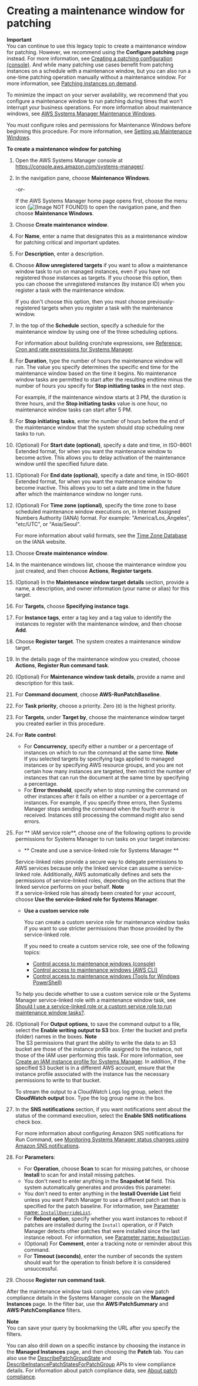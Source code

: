 # Creating a maintenance window for patching<a name="sysman-patch-mw-console"></a>

**Important**  
You can continue to use this legacy topic to create a maintenance window for patching\. However, we recommend using the **Configure patching** page instead\. For more information, see [Creating a patching configuration \(console\)](create-patching-configuration.md)\. And while many patching use cases benefit from patching instances on a schedule with a maintenance window, but you can also run a one\-time patching operation manually without a maintenance window\. For more information, see [Patching instances on demand](patch-on-demand.md)\.

To minimize the impact on your server availability, we recommend that you configure a maintenance window to run patching during times that won't interrupt your business operations\. For more information about maintenance windows, see [AWS Systems Manager Maintenance Windows](systems-manager-maintenance.md)\.

You must configure roles and permissions for Maintenance Windows before beginning this procedure\. For more information, see [Setting up Maintenance Windows](sysman-maintenance-permissions.md)\. 

**To create a maintenance window for patching**

1. Open the AWS Systems Manager console at [https://console\.aws\.amazon\.com/systems\-manager/](https://console.aws.amazon.com/systems-manager/)\.

1. In the navigation pane, choose **Maintenance Windows**\.

   \-or\-

   If the AWS Systems Manager home page opens first, choose the menu icon \(![\[Image NOT FOUND\]](http://docs.aws.amazon.com/systems-manager/latest/userguide/images/menu-icon-small.png)\) to open the navigation pane, and then choose **Maintenance Windows**\.

1. Choose **Create maintenance window**\.

1. For **Name**, enter a name that designates this as a maintenance window for patching critical and important updates\.

1. For **Description**, enter a description\. 

1. Choose **Allow unregistered targets** if you want to allow a maintenance window task to run on managed instances, even if you have not registered those instances as targets\. If you choose this option, then you can choose the unregistered instances \(by instance ID\) when you register a task with the maintenance window\.

   If you don't choose this option, then you must choose previously\-registered targets when you register a task with the maintenance window\. 

1. In the top of the **Schedule** section, specify a schedule for the maintenance window by using one of the three scheduling options\.

   For information about building cron/rate expressions, see [Reference: Cron and rate expressions for Systems Manager](reference-cron-and-rate-expressions.md)\.

1. For **Duration**, type the number of hours the maintenance window will run\. The value you specify determines the specific end time for the maintenance window based on the time it begins\. No maintenance window tasks are permitted to start after the resulting endtime minus the number of hours you specify for **Stop initiating tasks** in the next step\. 

   For example, if the maintenance window starts at 3 PM, the duration is three hours, and the **Stop initiating tasks** value is one hour, no maintenance window tasks can start after 5 PM\. 

1. For **Stop initiating tasks**, enter the number of hours before the end of the maintenance window that the system should stop scheduling new tasks to run\. 

1. \(Optional\) For **Start date \(optional\)**, specify a date and time, in ISO\-8601 Extended format, for when you want the maintenance window to become active\. This allows you to delay activation of the maintenance window until the specified future date\.

1. \(Optional\) For **End date \(optional\)**, specify a date and time, in ISO\-8601 Extended format, for when you want the maintenance window to become inactive\. This allows you to set a date and time in the future after which the maintenance window no longer runs\.

1. \(Optional\) For **Time zone \(optional\)**, specify the time zone to base scheduled maintenance window executions on, in Internet Assigned Numbers Authority \(IANA\) format\. For example: "America/Los\_Angeles", "etc/UTC", or "Asia/Seoul"\.

   For more information about valid formats, see the [Time Zone Database](https://www.iana.org/time-zones) on the IANA website\.

1. Choose **Create maintenance window**\.

1. In the maintenance windows list, choose the maintenance window you just created, and then choose **Actions**, **Register targets**\.

1. \(Optional\) In the **Maintenance window target details** section, provide a name, a description, and owner information \(your name or alias\) for this target\.

1. For **Targets**, choose **Specifying instance tags**\.

1. For **Instance tags**, enter a tag key and a tag value to identify the instances to register with the maintenance window, and then choose **Add**\.

1. Choose **Register target**\. The system creates a maintenance window target\.

1. In the details page of the maintenance window you created, choose **Actions**, **Register Run command task**\.

1. \(Optional\) For **Maintenance window task details**, provide a name and description for this task\.

1. For **Command document**, choose **AWS\-RunPatchBaseline**\.

1. For **Task priority**, choose a priority\. Zero \(`0`\) is the highest priority\.

1. For **Targets**, under **Target by**, choose the maintenance window target you created earlier in this procedure\.

1. For **Rate control**:
   + For **Concurrency**, specify either a number or a percentage of instances on which to run the command at the same time\.
**Note**  
If you selected targets by specifying tags applied to managed instances or by specifying AWS resource groups, and you are not certain how many instances are targeted, then restrict the number of instances that can run the document at the same time by specifying a percentage\.
   + For **Error threshold**, specify when to stop running the command on other instances after it fails on either a number or a percentage of instances\. For example, if you specify three errors, then Systems Manager stops sending the command when the fourth error is received\. Instances still processing the command might also send errors\.

1. For ** IAM service role**, choose one of the following options to provide permissions for Systems Manager to run tasks on your target instances:
   +  ** Create and use a service\-linked role for Systems Manager **

     Service\-linked roles provide a secure way to delegate permissions to AWS services because only the linked service can assume a service\-linked role\. Additionally, AWS automatically defines and sets the permissions of service\-linked roles, depending on the actions that the linked service performs on your behalf\.
**Note**  
If a service\-linked role has already been created for your account, choose **Use the service\-linked role for Systems Manager**\.
   + **Use a custom service role**

     You can create a custom service role for maintenance window tasks if you want to use stricter permissions than those provided by the service\-linked role\. 

     If you need to create a custom service role, see one of the following topics:
     + [Control access to maintenance windows \(console\)](sysman-maintenance-perm-console.md)
     + [Control access to maintenance windows \(AWS CLI\)](sysman-maintenance-perm-cli.md)
     + [Control access to maintenance windows \(Tools for Windows PowerShell\)](sysman-maintenance-perm-ps.md)

   To help you decide whether to use a custom service role or the Systems Manager service\-linked role with a maintenance window task, see [Should I use a service\-linked role or a custom service role to run maintenance window tasks?](sysman-maintenance-permissions.md#maintenance-window-tasks-service-role)\.

1. \(Optional\) For **Output options**, to save the command output to a file, select the **Enable writing output to S3** box\. Enter the bucket and prefix \(folder\) names in the boxes\.
**Note**  
The S3 permissions that grant the ability to write the data to an S3 bucket are those of the instance profile assigned to the instance, not those of the IAM user performing this task\. For more information, see [Create an IAM instance profile for Systems Manager](setup-instance-profile.md)\. In addition, if the specified S3 bucket is in a different AWS account, ensure that the instance profile associated with the instance has the necessary permissions to write to that bucket\.

   To stream the output to a CloudWatch Logs log group, select the **CloudWatch output** box\. Type the log group name in the box\.

1. In the **SNS notifications** section, if you want notifications sent about the status of the command execution, select the **Enable SNS notifications** check box\.

   For more information about configuring Amazon SNS notifications for Run Command, see [Monitoring Systems Manager status changes using Amazon SNS notifications](monitoring-sns-notifications.md)\.

1. For **Parameters**:
   + For **Operation**, choose **Scan** to scan for missing patches, or choose **Install** to scan for and install missing patches\.
   + You don't need to enter anything in the **Snapshot Id** field\. This system automatically generates and provides this parameter\.
   + You don't need to enter anything in the **Install Override List** field unless you want Patch Manager to use a different patch set than is specified for the patch baseline\. For information, see [Parameter name: `InstallOverrideList`](patch-manager-about-aws-runpatchbaseline.md#patch-manager-about-aws-runpatchbaseline-parameters-installoverridelist)\.
   + For **Reboot option**, specify whether you want instances to reboot if patches are installed during the `Install` operation, or if Patch Manager detects other patches that were installed since the last instance reboot\. For information, see [Parameter name: `RebootOption`](patch-manager-about-aws-runpatchbaseline.md#patch-manager-about-aws-runpatchbaseline-parameters-norebootoption)\.
   + \(Optional\) For **Comment**, enter a tracking note or reminder about this command\.
   + For **Timeout \(seconds\)**, enter the number of seconds the system should wait for the operation to finish before it is considered unsuccessful\.

1. Choose **Register run command task**\.

After the maintenance window task completes, you can view patch compliance details in the Systems Manager console on the **Managed Instances** page\. In the filter bar, use the **AWS:PatchSummary** and **AWS:PatchCompliance** filters\. 

**Note**  
You can save your query by bookmarking the URL after you specify the filters\.

You can also drill down on a specific instance by choosing the instance in the **Managed Instances** page, and then choosing the **Patch** tab\. You can also use the [DescribePatchGroupState](https://docs.aws.amazon.com/ssm/latest/APIReference/API_DescribePatchGroupState.html) and [DescribeInstancePatchStatesForPatchGroup](https://docs.aws.amazon.com/ssm/latest/APIReference/API_DescribeInstancePatchStatesForPatchGroup.html) APIs to view compliance details\. For information about patch compliance data, see [About patch compliance](sysman-compliance-about.md#sysman-compliance-monitor-patch)\.